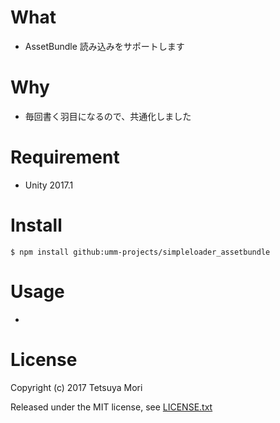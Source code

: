 # What

* AssetBundle 読み込みをサポートします

# Why

* 毎回書く羽目になるので、共通化しました

# Requirement

* Unity 2017.1

# Install

```shell
$ npm install github:umm-projects/simpleloader_assetbundle
```

# Usage

* 

# License

Copyright (c) 2017 Tetsuya Mori

Released under the MIT license, see [LICENSE.txt](LICENSE.txt)

